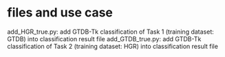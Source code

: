 # files and use case
add_HGR_true.py: add GTDB-Tk classification of Task 1 (training dataset: GTDB) into classification result file
add_GTDB_true.py: add GTDB-Tk classification of Task 2 (training dataset: HGR) into classification result file